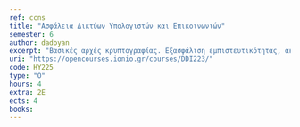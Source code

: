 ```yaml
---
ref: ccns
title: "Ασφάλεια Δικτύων Υπολογιστών και Επικοινωνιών"
semester: 6
author: dadoyan
excerpt: "Βασικές αρχές κρυπτογραφίας. Εξασφάλιση εμπιστευτικότητας, ακεραιότητας δεδομένων και αυθεντικοποίηση. Επιθέσεις αντανάκλασης και ενδιαμέσου. Συστήματα συμφωνίας και διανομής κλειδιού. Tο πρωτόκολλο Kerberos. Ασφάλεια Ασύρματων δικτύων και πρωτόκολλα ασφάλειας WPA/WPA2. Ασφάλεια σε κινητά δίκτυα GSM/UMTS/LTE. Μοντέλο απειλών στο Επίπεδο TCP/IP. Ανάλυση του πρωτοκόλλου TLS/SSL. Ανάλυση του μηχανισμού Pretty Good Privacy. Ανάλυση, εφαρμογή και αξιολόγηση των αναχωμάτων ασφάλειας (Firewalls) και εικονικών δικτύων (Virtual Private Networks). Επιθέσεις παρεισφρήσεων (intrusions) και μηχανισμοί ανίχνευση εισβολών (intrusion detection systems) σε δικτυακά συστήματα, Επιθέσεις άρνησης παροχής υπηρεσιών στο Διαδίκτυο και τρόποι αντιμετώπισης τους. Επιθέσεις στο πρωτόκολλο Domain Name System (DNS) και Address Resolution Protocol (ARP). Εισαγωγή στο κακόβουλο λογισμικό διαδικτύου και botnets."
uri: "https://opencourses.ionio.gr/courses/DDI223/"
code: ΗΥ225
type: "O"
hours: 4
extra: 2E
ects: 4
books: 
---
```

